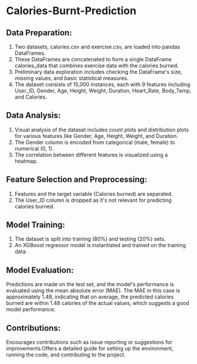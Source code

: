 # Calories-Burnt-Prediction
## Data Preparation:
1. Two datasets, calories.csv and exercise.csv, are loaded into pandas DataFrames.
2. These DataFrames are concatenated to form a single DataFrame calories_data that combines exercise data with the calories burned.
3. Preliminary data exploration includes checking the DataFrame's size, missing values, and basic statistical measures.
4. The dataset consists of 15,000 instances, each with 9 features including User_ID, Gender, Age, Height, Weight, Duration, Heart_Rate, Body_Temp, and Calories.
## Data Analysis:
1. Visual analysis of the dataset includes count plots and distribution plots for various features like Gender, Age, Height, Weight, and Duration.
2. The Gender column is encoded from categorical (male, female) to numerical (0, 1).
3. The correlation between different features is visualized using a heatmap.
## Feature Selection and Preprocessing:
1. Features and the target variable (Calories burned) are separated.
2. The User_ID column is dropped as it's not relevant for predicting calories burned.
## Model Training:
1. The dataset is split into training (80%) and testing (20%) sets.
2. An XGBoost regressor model is instantiated and trained on the training data.
## Model Evaluation:
Predictions are made on the test set, and the model's performance is evaluated using the mean absolute error (MAE). The MAE in this case is approximately 1.48, indicating that on average, the predicted calories burned are within 1.48 calories of the actual values, which suggests a good model performance.
## Contributions:
Encourages contributions such as issue reporting or suggestions for improvements.Offers a detailed guide for setting up the environment, running the code, and contributing to the project.
